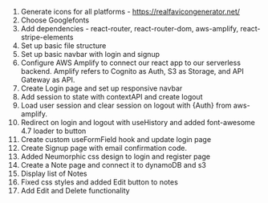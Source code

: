 1. Generate icons for all platforms - https://realfavicongenerator.net/
2. Choose Googlefonts
3. Add dependencies - react-router, react-router-dom, aws-amplify, react-stripe-elements
4. Set up basic file structure
5. Set up basic navbar with login and signup
6. Configure AWS Amplify to connect our react app to our serverless backend. Amplify refers to Cognito as Auth, S3 as Storage, and API Gateway as API.
7. Create Login page and set up responsive navbar
8. Add session to state with contextAPI and create logout
9. Load user session and clear session on logout with {Auth} from aws-amplify.
10. Redirect on login and logout with useHistory and added font-awesome 4.7 loader to button
11. Create custom useFormField hook and update login page
12. Create Signup page with email confirmation code.
13. Added Neumorphic css design to login and register page
14. Create a Note page and connect it to dynamoDB and s3
15. Display list of Notes
16. Fixed css styles and added Edit button to notes
17. Add Edit and Delete functionality